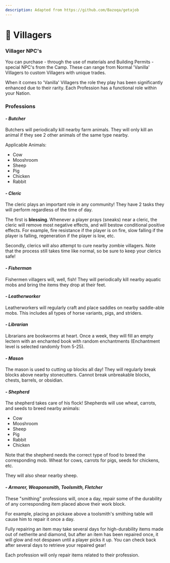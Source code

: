 ```yaml
---
description: Adapted from https://github.com/Bazoqa/getajob
---
```


# 🧑 Villagers

### Villager NPC's

You can purchase - through the use of materials and Building Permits - special NPC's from the Camp. These can range from Normal 'Vanilla' Villagers to custom Villagers with unique trades.

When it comes to 'Vanilla' Villagers the role they play has been significantly enhanced due to their rarity. Each Profession has a functional role within your Nation.

### Professions

#### _- Butcher_

Butchers will periodically kill nearby farm animals. They will only kill an animal if they see 2 other animals of the same type nearby.

Applicable Animals:

* Cow
* Mooshroom
* Sheep
* Pig
* Chicken
* Rabbit

#### _- Cleric_

The cleric plays an important role in any community! They have 2 tasks they will perform regardless of the time of day.

The first is **blessing**. Whenever a player prays (sneaks) near a cleric, the cleric will remove most negative effects, and will bestow conditional positive effects. For example, fire resistance if the player is on fire, slow falling if the player is falling, regeneration if the player is low, etc.

Secondly, clerics will also attempt to cure nearby zombie villagers. Note that the process still takes time like normal, so be sure to keep your clerics safe!

#### _- Fisherman_

Fishermen villagers will, well, fish! They will periodically kill nearby aquatic mobs and bring the items they drop at their feet.

#### _- Leatherworker_

Leatherworkers will regularly craft and place saddles on nearby saddle-able mobs. This includes all types of horse variants, pigs, and striders.

#### _- Librarian_

Librarians are bookworms at heart. Once a week, they will fill an empty lectern with an enchanted book with random enchantments (Enchantment level is selected randomly from 5-25).

#### _- Mason_

The mason is used to cutting up blocks all day! They will regularly break blocks above nearby stonecutters. Cannot break unbreakable blocks, chests, barrels, or obsidian.

#### _- Shepherd_

The shepherd takes care of his flock! Shepherds will use wheat, carrots, and seeds to breed nearby animals:

* Cow
* Mooshroom
* Sheep
* Pig
* Rabbit
* Chicken

Note that the shepherd needs the correct type of food to breed the corresponding mob. Wheat for cows, carrots for pigs, seeds for chickens, etc.

They will also shear nearby sheep.

#### _- Armorer, Weaponsmith, Toolsmith, Fletcher_

These "smithing" professions will, once a day, repair some of the durability of any corresponding item placed above their work block.

For example, placing an pickaxe above a toolsmith's smithing table will cause him to repair it once a day.

Fully repairing an item may take several days for high-durability items made out of netherite and diamond, but after an item has been repaired once, it will glow and not despawn until a player picks it up. You can check back after several days to retrieve your repaired gear!

Each profession will only repair items related to their profession.
